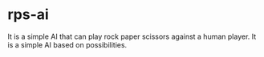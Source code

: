 # rps-ai
 It is a simple AI that can play rock paper scissors against a human player. It is a simple AI based on possibilities. 
